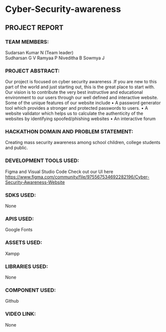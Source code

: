 # Cyber-Security-awareness
## PROJECT REPORT

### TEAM MEMBERS:
Sudarsan Kumar N (Team leader)  
Sudharsan G V
Ramyaa P
Niveditha B
Sowmya J

### PROJECT ABSTRACT:
Our project is focused on cyber security awareness .If you are new to this part of the world and just starting out, this is the great place to start with. Our vision is to contribute the very best instructive and educational environment to our users through our well defined and interactive website. 
Some of the unique features of our website include
•	A password generator tool which provides a stronger and protected passwords to users. 
•	A website validator which helps us to calculate the authenticity of the websites by identifying spoofed/phishing websites 
•	An interactive forum 

### HACKATHON DOMAIN AND PROBLEM STATEMENT:
Creating mass security awareness among school children, college students and public.

### DEVELOPMENT TOOLS USED:
Figma and Visual Studio Code
Check out our UI here https://www.figma.com/community/file/975567534692282196/Cyber-Security-Awareness-Website

### SDKS USED:
None

### APIS USED:
Google Fonts

### ASSETS USED:
Xampp

### LIBRARIES USED:
None

### COMPONENT USED:
Github

### VIDEO LINK:
None

